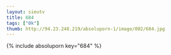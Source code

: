 ```yaml
--- 
layout: sieutv
title: 684
tags: ["0k"]
thumb: http://94.23.248.219/absoluporn-1/image/002/684.jpg
---
```

{% include absoluporn key="684" %} 
